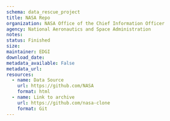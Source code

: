 ```yaml
---
schema: data_rescue_project 
title: NASA Repo
organization: NASA Office of the Chief Information Officer
agency: National Aeronautics and Space Administration
notes: 
status: Finished
size: 
maintainer: EDGI
download_date: 
metadata_available: False
metadata_url: 
resources:
  - name: Data Source
    url: https://github.com/NASA
    format: html
  - name: Link to archive
    url: https://github.com/nasa-clone
    format: Git
---
```

